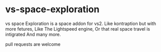 # vs-space-exploration

vs space Exploration is a space addon for vs2.
Like kontraption but with more fetures,
Like The Lightspeed engine,
Or that real space travel is intigrated
And many more.     

pull requests are welcome

